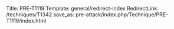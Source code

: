 Title: PRE-T1119
Template: general/redirect-index
RedirectLink: /techniques/T1342
save_as: pre-attack/index.php/Technique/PRE-T1119/index.html